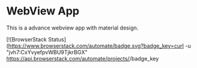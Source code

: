 WebView App
===========

This is a advance webview app with material design. 

[![BrowserStack Status](https://www.browserstack.com/automate/badge.svg?badge_key=curl -u "jvh7:CxYvyefpvWBU9TjkrBGX" https://api.browserstack.com/automate/projects/<project-id>/badge_key
